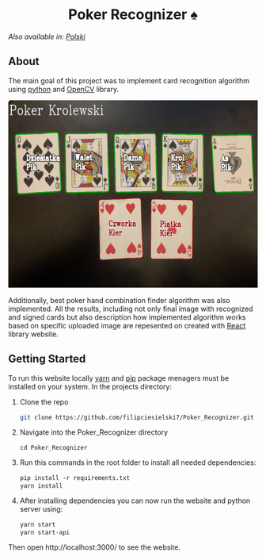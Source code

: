 <h1 align="center">
    Poker Recognizer ♠️
</h1>

_Also available in: [Polski](README.pl.md)_

## About

The main goal of this project was to implement card recognition algorithm using [python](https://www.python.org/) and [OpenCV](https://opencv.org/) library. 

![result image](./public/results/result.jpg)

Additionally, best poker hand combination finder algorithm was also implemented. All the results, including not only final image with recognized and signed cards but also description how implemented algorithm works based on specific uploaded image are repesented on created with [React](https://reactjs.org/) library website.
## Getting Started

To run this website locally [yarn](hhttps://yarnpkg.com/) and [pip](https://pypi.org/project/pip/) package menagers must be installed on your system. In the projects directory:

1. Clone the repo
   ```sh
   git clone https://github.com/filipciesielski7/Poker_Recognizer.git
   ```
2. Navigate into the Poker_Recognizer directory
   ```
   cd Poker_Recognizer
   ```
3. Run this commands in the root folder to install all needed dependencies:
   ```
   pip install -r requirements.txt
   yarn install
   ```
4. After installing dependencies you can now run the website and python server using:
   ```
   yarn start
   yarn start-api
   ```

Then open http://localhost:3000/ to see the website.